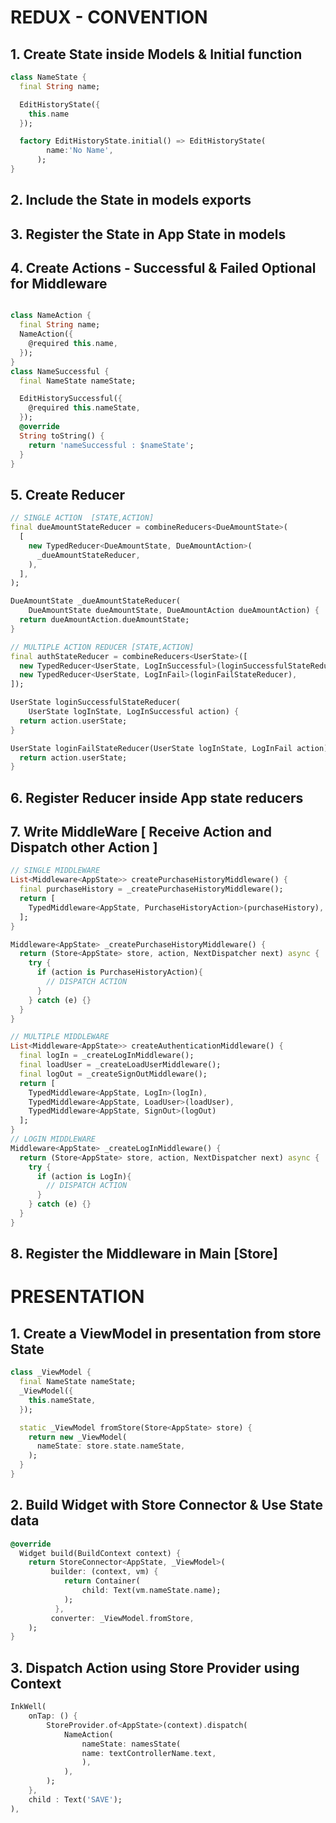 # REDUX - CONVENTION 

## 1. Create State inside Models & Initial function

```dart
class NameState {
  final String name;

  EditHistoryState({
    this.name
  });

  factory EditHistoryState.initial() => EditHistoryState(
        name:'No Name',
      );
}
```

## 2. Include the State in models exports 
## 3. Register the State in App State in models
## 4. Create Actions - Successful & Failed Optional for Middleware

```dart

class NameAction {
  final String name;
  NameAction({
    @required this.name,
  });
}
class NameSuccessful {
  final NameState nameState;

  EditHistorySuccessful({
    @required this.nameState,
  });
  @override
  String toString() {
    return 'nameSuccessful : $nameState';
  }
}

```

## 5. Create Reducer


```dart
// SINGLE ACTION  [STATE,ACTION] 
final dueAmountStateReducer = combineReducers<DueAmountState>(
  [
    new TypedReducer<DueAmountState, DueAmountAction>(
      _dueAmountStateReducer,
    ),
  ],
);

DueAmountState _dueAmountStateReducer(
    DueAmountState dueAmountState, DueAmountAction dueAmountAction) {
  return dueAmountAction.dueAmountState;
}
```


```dart
// MULTIPLE ACTION REDUCER [STATE,ACTION]
final authStateReducer = combineReducers<UserState>([
  new TypedReducer<UserState, LogInSuccessful>(loginSuccessfulStateReducer),
  new TypedReducer<UserState, LogInFail>(loginFailStateReducer),
]);

UserState loginSuccessfulStateReducer(
    UserState logInState, LogInSuccessful action) {
  return action.userState;
}

UserState loginFailStateReducer(UserState logInState, LogInFail action) {
  return action.userState;
}


```

## 6. Register Reducer inside App state reducers
## 7. Write MiddleWare [ Receive Action and Dispatch other Action ]

```dart
// SINGLE MIDDLEWARE
List<Middleware<AppState>> createPurchaseHistoryMiddleware() {
  final purchaseHistory = _createPurchaseHistoryMiddleware();
  return [
    TypedMiddleware<AppState, PurchaseHistoryAction>(purchaseHistory),
  ];
}

Middleware<AppState> _createPurchaseHistoryMiddleware() {
  return (Store<AppState> store, action, NextDispatcher next) async {
    try {
      if (action is PurchaseHistoryAction){
        // DISPATCH ACTION
      }
    } catch (e) {}
  }
}
```

```dart
// MULTIPLE MIDDLEWARE
List<Middleware<AppState>> createAuthenticationMiddleware() {
  final logIn = _createLogInMiddleware();
  final loadUser = _createLoadUserMiddleware();
  final logOut = _createSignOutMiddleware();
  return [
    TypedMiddleware<AppState, LogIn>(logIn),
    TypedMiddleware<AppState, LoadUser>(loadUser),
    TypedMiddleware<AppState, SignOut>(logOut)
  ];
}
// LOGIN MIDDLEWARE
Middleware<AppState> _createLogInMiddleware() {
  return (Store<AppState> store, action, NextDispatcher next) async {
    try {
      if (action is LogIn){
        // DISPATCH ACTION
      }
    } catch (e) {}
  }
}
```

## 8. Register the Middleware in Main [Store]

# PRESENTATION
## 1. Create a ViewModel in presentation from store State 

```dart
class _ViewModel {
  final NameState nameState;
  _ViewModel({
    this.nameState,
  });

  static _ViewModel fromStore(Store<AppState> store) {
    return new _ViewModel(
      nameState: store.state.nameState,
    );
  }
}
```
## 2. Build Widget with Store Connector & Use State data

```dart
@override
  Widget build(BuildContext context) {
    return StoreConnector<AppState, _ViewModel>(
         builder: (context, vm) {
            return Container(
                child: Text(vm.nameState.name);
            );
          },
         converter: _ViewModel.fromStore,
    );
}
```

## 3. Dispatch Action using Store Provider using Context

```dart
InkWell(
    onTap: () {
        StoreProvider.of<AppState>(context).dispatch(
            NameAction(
                nameState: namesState(
                name: textControllerName.text,
                ),
            ),
        );
    },
    child : Text('SAVE');
),
```
